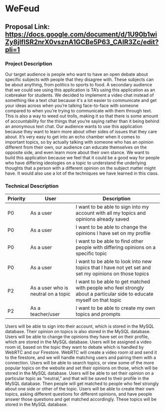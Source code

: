 # WeFeud

## Proposal Link: https://docs.google.com/document/d/1U90b1wiZy8jIflSR2nrX0vsznA1GCBe5P63_CAlR3Zc/edit?pli=1
### Project Description
Our target audience is people who want to have an open debate about specific subjects with people that they disagree with. These subjects can be about anything, from politics to sports to food. A secondary audience that we could see using this application is TA’s using this application as an icebreaker for students. We decided to implement a video chat instead of something like a text chat because it's a lot easier to communicate and get your ideas across when you’re talking face-to-face with someone compared to when you’re trying to communicate with them through text. This is also a way to weed out trolls, making it so that there is some amount of accountability for the things that you’re saying rather than it being behind an anonymous text chat. 
Our audience wants to use this application because they want to learn more about other sides of issues that they care about. It’s very easy to get into an echo chamber when it comes to important topics, so by actually talking with someone who has an opinion different from their own, our audience can educate themselves on the opposite side, and even learn more about their own stance. 
	We want to build this application because we feel that it could be a good way for people who have differing ideologies on a topic to understand the underlying thoughts that a person with a different opinion on the subject matter might have. It would also use a lot of the techniques we have learned in this class.

### Technical Description
| Priority | User                                | Description |
|----------|-------------------------------------|-------------|
| P0       | As a user                           | I want to be able to sign into my account with all my topics and opinions already saved|
| P0       | As a user                           | I want to be able to change the opinions I have set on my profile|
| P0       | As a user                           | I want to be able to find other people with differing opinions on a specific topic|
| P0       | As a user                           | I want to be able to look into new topics that I have not yet set and set my opinions on those topics|
| P2       | As a user who is neutral on a topic | I want to be able to get matched with people who feel strongly about a particular side to educate myself on that topic|
| P2       | As a teacher/user                   | I want to be able to create my own topics and prompts|


Users will be able to sign into their account, which is stored in the MySQL database. Their opinion on topics is also stored in the MySQL database.
Users will be able to change the opinions they have set on their profile, which are stored in the MySQL database.
Users will be assigned a video room id, based on the topic they want to debate which is handled by WebRTC and our Firestore. WebRTC will create a video room id and send it to the firestore, and we will handle matching users and pairing them with a connection.
Users will be able to search topics, or view some of the more popular topics on the website and set their opinions on those, which will be stored in the MySQL database.
Users will be able to set their opinion on a particular topic as “neutral,” and that will be saved to their profile in the MySQL database. Then people will get matched to people who feel strongly about one side or other of the topic.
Users will be able to create their own topics, asking different questions for different opinions, and have people answer those questions and get matched accordingly. These topics will be stored in the MySQL database.

